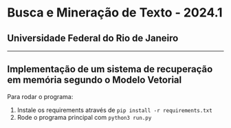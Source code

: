 # Busca e Mineração de Texto - 2024.1
## Universidade Federal do Rio de Janeiro
---

## Implementação de um sistema de recuperação em memória segundo o Modelo Vetorial

Para rodar o programa:
1. Instale os requirements através de 
`pip install -r requirements.txt`
2. Rode o programa principal com 
`python3 run.py`
